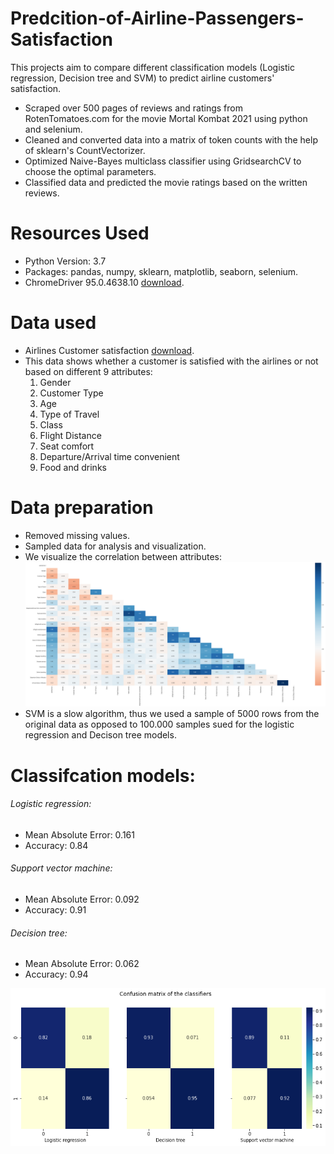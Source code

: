 # Predcition-of-Airline-Passengers-Satisfaction
This projects aim to compare different classification models (Logistic regression, Decision tree and SVM) to predict airline customers' satisfaction.

* Scraped over 500 pages of reviews and ratings from RotenTomatoes.com for the movie Mortal Kombat 2021 using python and selenium.
* Cleaned and converted data into a matrix of token counts with the help of sklearn's CountVectorizer.
* Optimized Naive-Bayes multiclass classifier using GridsearchCV to choose the optimal parameters.
* Classified data and predicted the movie ratings based on the written reviews.

# Resources Used
* Python Version: 3.7
* Packages: pandas, numpy, sklearn, matplotlib, seaborn, selenium.
* ChromeDriver 95.0.4638.10 [download](https://chromedriver.chromium.org/downloads).
# Data used
* Airlines Customer satisfaction [download](https://www.kaggle.com/kerneler/starter-airlines-customer-satisfaction-a981ed4d-6/data).
* This data shows whether a customer is satisfied with the airlines or not based on different 9 attributes:
  1. Gender
  2. Customer Type
  3. Age
  4. Type of Travel
  5. Class
  6. Flight Distance
  7. Seat comfort
  8. Departure/Arrival time convenient
  9. Food and drinks

# Data preparation
* Removed missing values.
* Sampled data for analysis and visualization.
* We visualize the correlation between attributes:
![image 1](https://github.com/YoussefAithaddou/Predcition-of-Airline-Passengers-Satisfaction/blob/main/Correlation%20Matrix.png)
* SVM is a slow algorithm, thus we used a sample of 5000 rows from the original data as opposed to 100.000 samples sued for the logistic regression and Decison tree models.
# Classifcation models:
###### Logistic regression:
* Mean Absolute Error: 0.161
* Accuracy: 0.84
###### Support vector machine:
* Mean Absolute Error: 0.092
* Accuracy: 0.91
###### Decision tree:
* Mean Absolute Error: 0.062
* Accuracy: 0.94

![image 2](https://github.com/YoussefAithaddou/Predcition-of-Airline-Passengers-Satisfaction/blob/main/Confusion%20matrix.png)
